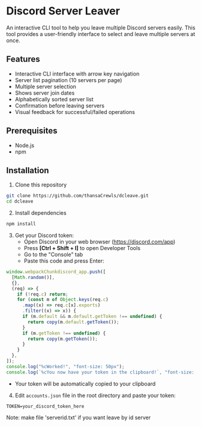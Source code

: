 # Discord Server Leaver

An interactive CLI tool to help you leave multiple Discord servers easily. This tool provides a user-friendly interface to select and leave multiple servers at once.

## Features

- Interactive CLI interface with arrow key navigation
- Server list pagination (10 servers per page)
- Multiple server selection
- Shows server join dates
- Alphabetically sorted server list
- Confirmation before leaving servers
- Visual feedback for successful/failed operations

## Prerequisites

- Node.js
- npm

## Installation

1. Clone this repository

```bash
git clone https://github.com/thansaCrewls/dcleave.git
cd dcleave
```

2. Install dependencies

```bash
npm install
```

3. Get your Discord token:
   - Open Discord in your web browser (https://discord.com/app)
   - Press **[Ctrl + Shift + I]** to open Developer Tools
   - Go to the "Console" tab
   - Paste this code and press Enter:

```javascript
window.webpackChunkdiscord_app.push([
  [Math.random()],
  {},
  (req) => {
    if (!req.c) return;
    for (const m of Object.keys(req.c)
      .map((x) => req.c[x].exports)
      .filter((x) => x)) {
      if (m.default && m.default.getToken !== undefined) {
        return copy(m.default.getToken());
      }
      if (m.getToken !== undefined) {
        return copy(m.getToken());
      }
    }
  },
]);
console.log("%cWorked!", "font-size: 50px");
console.log(`%cYou now have your token in the clipboard!`, "font-size: 16px");
```

- Your token will be automatically copied to your clipboard

4. Edit `accounts.json` file in the root directory and paste your token:

```env
TOKEN=your_discord_token_here
```

Note: make file 'serverid.txt' if you want leave by id server
